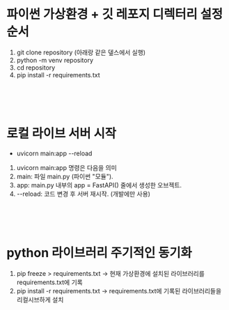 # 파이썬 가상환경 + 깃 레포지 디렉터리 설정 순서

1. git clone repository (아래랑 같은 뎊스에서 실행)
2. python -m venv repository
3. cd repository
4. pip install -r requirements.txt

<br><br><br>

# 로컬 라이브 서버 시작

- uvicorn main:app --reload

1. uvicorn main:app 명령은 다음을 의미<br>
2. main: 파일 main.py (파이썬 "모듈").<br>
3. app: main.py 내부의 app = FastAPI() 줄에서 생성한 오브젝트.<br>
4. --reload: 코드 변경 후 서버 재시작. (개발에만 사용)<br>

<br><br><br>

# python 라이브러리 주기적인 동기화

1. pip freeze > requirements.txt -> 현재 가상환경에 설치된 라이브러리를 requirements.txt에 기록
2. pip install -r requirements.txt -> requirements.txt에 기록된 라이브러리들을 리컬시브하게 설치
